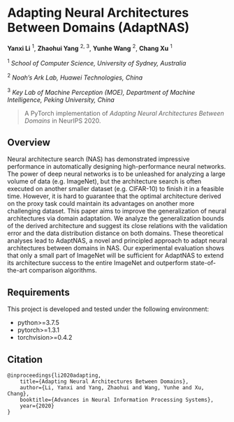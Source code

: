 # Adapting Neural Architectures Between Domains (AdaptNAS)

<p style="text-align: center;">

**Yanxi Li** <sup>1</sup>, **Zhaohui Yang** <sup>2, 3</sup>, **Yunhe Wang** <sup>2</sup>, **Chang Xu** <sup>1</sup>

<sup>1</sup> *School of Computer Science, University of Sydney, Australia*

<sup>2</sup> *Noah’s Ark Lab, Huawei Technologies, China*

<sup>3</sup> *Key Lab of Machine Perception (MOE), Department of Machine Intelligence, Peking University, China*

</p>

> A PyTorch implementation of *Adapting Neural Architectures Between Domains* in NeurIPS 2020.

## Overview

Neural architecture search (NAS) has demonstrated impressive performance in automatically designing high-performance neural networks. The power of deep neural networks is to be unleashed for analyzing a large volume of data (e.g. ImageNet), but the architecture search is often executed on another smaller dataset (e.g. CIFAR-10) to finish it in a feasible time. However, it is hard to guarantee that the optimal architecture derived on the proxy task could maintain its advantages on another more challenging dataset. This paper aims to improve the generalization of neural architectures via domain adaptation. We analyze the generalization bounds of the derived architecture and suggest its close relations with the validation error and the data distribution distance on both domains. These theoretical analyses lead to AdaptNAS, a novel and principled approach to adapt neural architectures between domains in NAS. Our experimental evaluation shows that only a small part of ImageNet will be sufficient for AdaptNAS to extend its architecture success to the entire ImageNet and outperform state-of-the-art comparison algorithms.

## Requirements

This project is developed and tested under the following environment:

- python>=3.7.5
- pytorch>=1.3.1
- torchvision>=0.4.2

## Citation
```
@inproceedings{li2020adapting,
    title={Adapting Neural Architectures Between Domains},
    author={Li, Yanxi and Yang, Zhaohui and Wang, Yunhe and Xu, Chang},
    booktitle={Advances in Neural Information Processing Systems},
    year={2020}
}
```
